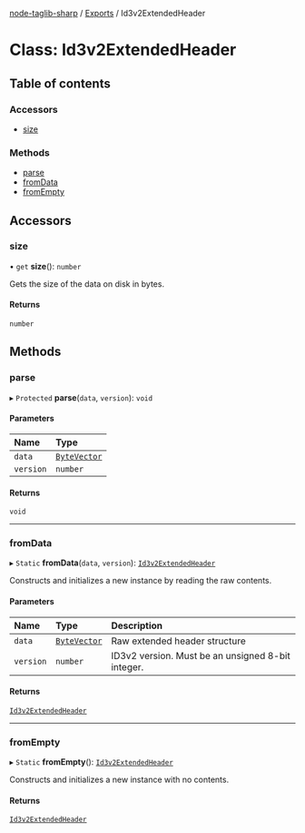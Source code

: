 [node-taglib-sharp](../README.md) / [Exports](../modules.md) / Id3v2ExtendedHeader

# Class: Id3v2ExtendedHeader

## Table of contents

### Accessors

- [size](id3v2extendedheader.md#size)

### Methods

- [parse](id3v2extendedheader.md#parse)
- [fromData](id3v2extendedheader.md#fromdata)
- [fromEmpty](id3v2extendedheader.md#fromempty)

## Accessors

### size

• `get` **size**(): `number`

Gets the size of the data on disk in bytes.

#### Returns

`number`

## Methods

### parse

▸ `Protected` **parse**(`data`, `version`): `void`

#### Parameters

| Name | Type |
| :------ | :------ |
| `data` | [`ByteVector`](bytevector.md) |
| `version` | `number` |

#### Returns

`void`

___

### fromData

▸ `Static` **fromData**(`data`, `version`): [`Id3v2ExtendedHeader`](id3v2extendedheader.md)

Constructs and initializes a new instance by reading the raw contents.

#### Parameters

| Name | Type | Description |
| :------ | :------ | :------ |
| `data` | [`ByteVector`](bytevector.md) | Raw extended header structure |
| `version` | `number` | ID3v2 version. Must be an unsigned 8-bit integer. |

#### Returns

[`Id3v2ExtendedHeader`](id3v2extendedheader.md)

___

### fromEmpty

▸ `Static` **fromEmpty**(): [`Id3v2ExtendedHeader`](id3v2extendedheader.md)

Constructs and initializes a new instance with no contents.

#### Returns

[`Id3v2ExtendedHeader`](id3v2extendedheader.md)
